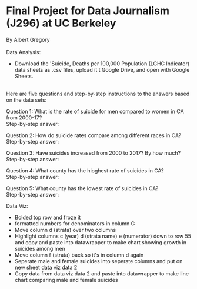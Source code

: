 # Final Project for Data Journalism (J296) at UC Berkeley
By Albert Gregory
<br>
<br>
Data Analysis:
* Download the 'Suicide, Deaths per 100,000 Population (LGHC Indicator) data sheets as .csv files, upload it t Google Drive, and open with Google Sheets. 
<br>
Here are five questions and step-by-step instructions to the answers based on the data sets:
<br>

Question 1: What is the rate of suicide for men compared to women in CA from 2000-17?
<br>
Step-by-step answer:

Question 2: How do suicide rates compare among different races in CA?
<br>
Step-by-step answer:

Question 3: Have suicides increased from 2000 to 2017? By how much?
<br>
Step-by-step answer:

Question 4: What county has the hioghest rate of suicides in CA?
<br>
Step-by-step answer:

Question 5: What county has the lowest rate of suicides in CA?
<br> 
Step-by-step answer:


Data Viz:

* Bolded top row and froze it
* formatted numbers for denominators in column G
* Move column d (strata) over two columns
* Highlight columns c (year) d (strata name) e (numerator) down to row 55 and copy and paste into datawrapper to make chart showing growth in suicides among men
* Move column f (strata) back so it's in column d again
* Seperate male and female suicides into seperate columns and put on new sheet data viz data 2
* Copy data from data viz data 2 and paste into datawrapper to make line chart comparing male and female suicides
